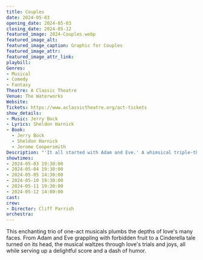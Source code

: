 ```yaml
---
title: Couples
date: 2024-05-03
opening_date: 2024-05-03
closing_date: 2024-05-12
featured_image: 2024-Couples.webp
featured_image_alt: 
featured_image_caption: Graphic for Couples
featured_image_attr: 
featured_image_attr_link: 
playbill:
Genres:
- Musical
- Comedy
- Fantasy
Theatre: A Classic Theatre
Venue: The Waterworks
Website: 
Tickets: https://www.aclassictheatre.org/act-tickets
show_details: 
- Music: Jerry Bock
- Lyrics: Sheldon Harnick
- Book: 
  - Jerry Bock
  - Sheldon Harnick
  - Jerome Coopersmith
Description: "'It all started with Adam and Eve.' A whimsical triple-threat of love stories, *The Apple Tree* offers up a musical buffet of romance, temptation, and whimsy."
showtimes:
- 2024-05-03 19:30:00
- 2024-05-04 19:30:00
- 2024-05-05 14:30:00
- 2024-05-10 19:30:00
- 2024-05-11 19:30:00
- 2024-05-12 14:00:00
cast:
crew:
- Director: Cliff Parrish
orchestra:
---
```

This enchanting trio of one-act musicals plumbs the depths of love's many faces. From Adam and Eve grappling with forbidden fruit to a Cinderella tale turned on its head, the musical waltzes through love's trials and joys, all while serving up a delightful score and a dash of humor.